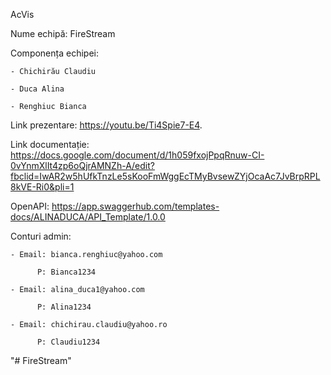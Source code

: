 AcVis

Nume echipă: FireStream

Componența echipei:
    
    - Chichirău Claudiu
    
    - Duca Alina
    
    - Renghiuc Bianca

Link prezentare: https://youtu.be/Ti4Spie7-E4.

Link documentație: https://docs.google.com/document/d/1h059fxojPpqRnuw-CI-0vYnmXlIt4zp6oQjrAMNZh-A/edit?fbclid=IwAR2w5hUfkTnzLe5sKooFmWggEcTMyBvsewZYjOcaAc7JvBrpRPL8kVE-Ri0&pli=1

OpenAPI: https://app.swaggerhub.com/templates-docs/ALINADUCA/API_Template/1.0.0

Conturi admin:

    - Email: bianca.renghiuc@yahoo.com

          P: Bianca1234
    
    - Email: alina_duca1@yahoo.com
    
          P: Alina1234
    
    - Email: chichirau.claudiu@yahoo.ro
    
          P: Claudiu1234

"# FireStream" 
